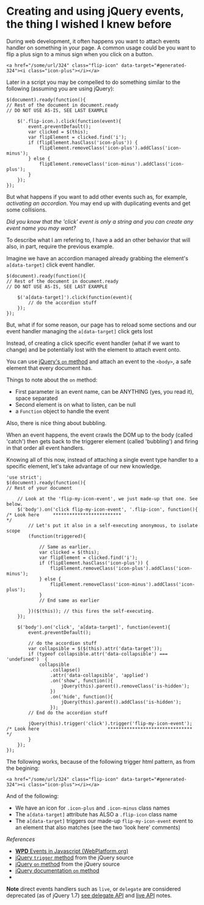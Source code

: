 # Creating and using jQuery events, the thing I wished I knew before

During web development, it often happens you want to attach events handler on 
something in your page. A common usage could be you want to flip a plus sign to a minus 
sign when you click on a button.

    <a href="/some/url/324" class="flip-icon" data-target="#generated-324"><i class="icon-plus"></i></a>

Later in a script you may be compelled to do something similar to the following (assuming you are using jQuery):

    $(document).ready(function(){
    // Rest of the document in document.ready
    // DO NOT USE AS-IS, SEE LAST EXAMPLE

        $('.flip-icon.).click(function(event){  
            event.preventDefault(); 
            var clicked = $(this);
            var flipElement = clicked.find('i');
            if (flipElement.hasClass('icon-plus')) {
                flipElement.removeClass('icon-plus').addClass('icon-minus');
            } else {
                flipElement.removeClass('icon-minus').addClass('icon-plus');
            }
        });
    });
    
But what happens if you want to add other events such as, for example, *activating an accordion*. You may end up with 
duplicating events and get some collisions.

*Did you know that the 'click' event is only a string and you can create any event name you may want?*

To describe what I am refering to, I have a add an other behavior that will also, in part, require the previous example.

Imagine we have an accordion managed already grabbing the element's `a[data-target]` click event handler.

    $(document).ready(function(){
    // Rest of the document in document.ready
    // DO NOT USE AS-IS, SEE LAST EXAMPLE

        $('a[data-target]').click(function(event){
            // do the accordion stuff
        });
    });

But, what if for some reason, our page has to reload some sections and our event handler managing the `a[data-target]` click gets lost

Instead, of creating a click specific event handler (what if we want to change) and be potentially lost with the element to attach event onto.

You can use [jQuery's `on` method](http://api.jquery.com/on/) and attach an event to the `<body>`, a safe element that every document has.

Things to note about the `on` method:

* First parameter is an event name, can be ANYTHING (yes, you read it), space separated
* Second element is on what to listen, can be null
* a `Function` object to handle the event

Also, there is nice thing about bubbling. 

When an event happens, the event crawls the DOM up to the body (called 'catch')
then gets back to the triggerer element (called 'bubbling') and firing in that order all event handlers.

Knowing all of this now, instead of attaching a single event type handler to a specific element, let's take 
advantage of our new knowledge.


    'use strict';
    $(document).ready(function(){
    // Rest of your document

        // Look at the 'flip-my-icon-event', we just made-up that one. See below.
        $('body').on('click flip-my-icon-event', '.flip-icon', function(){
    /* Look here     *************************                                       */
            // Let's put it also in a self-executing anonymous, to isolate scope
            (function(triggered){

                // Same as earlier.
                var clicked = $(this);
                var flipElement = clicked.find('i');
                if (flipElement.hasClass('icon-plus')) {
                    flipElement.removeClass('icon-plus').addClass('icon-minus');
                } else {
                    flipElement.removeClass('icon-minus').addClass('icon-plus');
                }
                // End same as earlier

            })($(this)); // this fires the self-executing.
        });

        $('body').on('click', 'a[data-target]', function(event){
            event.preventDefault();

            // do the accordion stuff
            var collapsible = $($(this).attr('data-target'));
            if (typeof collapsible.attr('data-collapsible') === 'undefined')  {
                collapsible
                    .collapse()
                    .attr('data-collapsible', 'applied')
                    .on('show', function(){
                        jQuery(this).parent().removeClass('is-hidden');
                    })
                    .on('hide', function(){
                        jQuery(this).parent().addClass('is-hidden');
                    });
            // End do the accordion stuff

            jQuery(this).trigger('click').trigger('flip-my-icon-event');
    /* Look here                         *******************************        */
            }
        });
    });

The following works, because of the following trigger html pattern, as from the begining:

    <a href="/some/url/324" class="flip-icon" data-target="#generated-324"><i class="icon-plus"></i></a>

And of the following:

* We have an icon for `.icon-plus` and `.icon-minus` class names
* The `a[data-target]` attribute has ALSO a `.flip-icon` class name
* The `a[data-target]` triggers our made-up `flip-my-icon-event` event to an element that also matches (see the two 'look here' comments)

*References*

* [**WPD** Events in Javascript (WebPlatform.org)](http://docs.webplatform.org/wiki/tutorials/events_in_javascript) 
* [jQuery `trigger` method](https://github.com/jquery/jquery/blob/master/src/event.js#L206) from the jQuery source
* [jQuery `on` method](https://github.com/jquery/jquery/blob/master/src/event.js#L715) from the jQuery source
* [jQuery documentation `on` method](http://api.jquery.com/on/)
* 
**Note** direct events handlers such as `live`, or `delegate` are considered deprecated (as of jQuery 1.7) [see delegate API](http://api.jquery.com/delegate/) and [live API](http://api.jquery.com/live/) notes.

